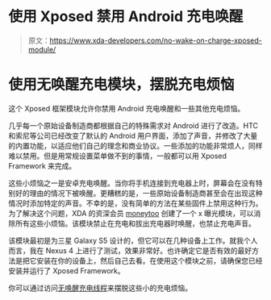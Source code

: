 # 使用 Xposed 禁用 Android 充电唤醒

> 原文：<https://www.xda-developers.com/no-wake-on-charge-xposed-module/>

# 使用无唤醒充电模块，摆脱充电烦恼

这个 Xposed 框架模块允许你禁用 Android 充电唤醒和一些其他充电烦恼。

几乎每一个原始设备制造商都根据自己的特殊需求对 Android 进行了改造。HTC 和索尼等公司已经改变了默认的 Android 用户界面，添加了声音，并修改了大量的内置功能，以适应他们自己的理念和商业协议。一些添加的功能非常烦人，同样难以禁用。但是用常规设置菜单做不到的事情，一般都可以用 Xposed Framework 来完成。

这些小烦恼之一是安卓充电唤醒。当你将手机连接到充电器上时，屏幕会在没有特别好的理由的情况下被唤醒。更糟糕的是，一些原始设备制造商甚至会在出现这种情况时添加特定的声音。不幸的是，没有简单的方法在某些固件上禁用这种行为。为了解决这个问题，XDA 的资深会员 [moneytoo](http://forum.xda-developers.com/member.php?u=426237) 创建了一个 x 曝光模块，可以消除所有这些小烦恼。该模块禁止在充电和拔出充电器时唤醒，也禁止充电声音。

该模块最初是为三星 Galaxy S5 设计的，但它可以在几种设备上工作。就我个人而言，我在 Nexus 4 上进行了测试，效果非常好。也许确定它是否有效的最好方法是把它安装在你的设备上，然后自己去看。在使用这个模块之前，请确保您已经安装并运行了 Xposed Framework。

你可以通过访问[无唤醒充电线程](http://forum.xda-developers.com/xposed/modules/mod-wake-charge-v0-1-t2826406)来摆脱这些小的充电烦恼。